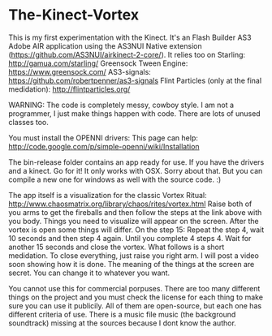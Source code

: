 The-Kinect-Vortex
=================

This is my first experimentation with the Kinect. It's an Flash Builder AS3 Adobe AIR application using the AS3NUI Native extension (https://github.com/AS3NUI/airkinect-2-core/). 
It relies too on 
Starling: http://gamua.com/starling/
Greensock Tween Engine: https://www.greensock.com/
AS3-signals: https://github.com/robertpenner/as3-signals
Flint Particles (only at the final medidation): http://flintparticles.org/

WARNING: The code is completely messy, cowboy style. I am not a programmer, I just make things happen with code.
There are lots of unused classes too.

You must install the OPENNI drivers:
This page can help: http://code.google.com/p/simple-openni/wiki/Installation

The bin-release folder contains an app ready for use. If you have the drivers and a kinect. Go for it!
It only works with OSX. Sorry about that. But you can compile a new one for windows as well with the source code. :)

The app itself is a visualization for the classic Vortex Ritual:
http://www.chaosmatrix.org/library/chaos/rites/vortex.html
Raise both of you arms to get the fireballs and then follow the steps at the link above with you body. Things you need to visualize will appear on the screen.
After the vortex is open some things will differ.
On the step 15: Repeat the step 4, wait 10 seconds and then step 4 again. Until you complete 4 steps 4.
Wait for another 15 seconds and close the vortex.
What follows is a short medidation. To close everything, just raise you right arm.
I will post a video soon showing how it is done.
The meaning of the things at the screen are secret. You can change it to whatever you want.

You cannot use this for commercial porpuses. There are too many different things on the project and you must check the license 
for each thing to make sure you can use it publicily. All of them are open-source, but each one has different criteria of use.
There is a music file music (the background soundtrack) missing at the sources because I dont know the author.



